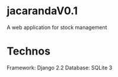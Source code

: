 # jacarandaV0.1

A web application for stock management

# Technos
Framework: 
Django 2.2
Database:
SQLite 3
